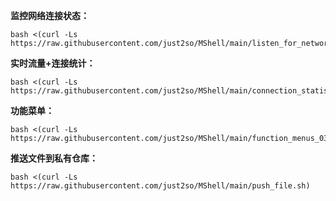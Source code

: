 **监控网络连接状态：**
```shell
bash <(curl -Ls https://raw.githubusercontent.com/just2so/MShell/main/listen_for_network_connection_status.sh)
```
**实时流量+连接统计：**
```shell
bash <(curl -Ls https://raw.githubusercontent.com/just2so/MShell/main/connection_statistics.sh)
```
**功能菜单：**
```shell
bash <(curl -Ls https://raw.githubusercontent.com/just2so/MShell/main/function_menus_03.sh)
```
**推送文件到私有仓库：**
```shell
bash <(curl -Ls https://raw.githubusercontent.com/just2so/MShell/main/push_file.sh)
```





